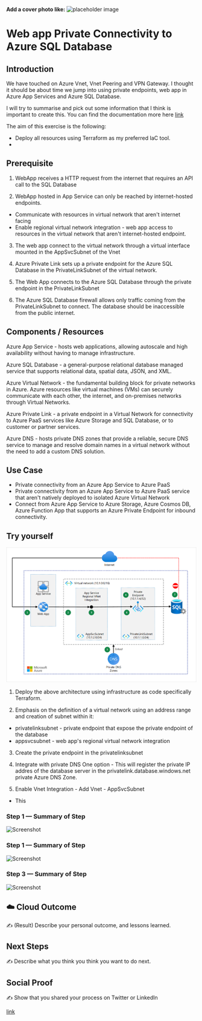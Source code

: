 **Add a cover photo like:**
![placeholder image](https://via.placeholder.com/1200x600)

# Web app Private Connectivity to Azure SQL Database

## Introduction

We have touched on Azure Vnet, Vnet Peering and VPN Gateway. I thought it should be about time we jump into using private endpoints, web app in Azure App Services and Azure SQL Database. 

I will try to summarise and pick out some information that I think is important to create this. You can find the documentation more here [link](https://learn.microsoft.com/en-us/azure/virtual-network/quick-create-portal)

The aim of this exercise is the following:
* Deploy all resources using Terraform as my preferred IaC tool.
* 

## Prerequisite

1) WebApp receives a HTTP request from the internet that requires an API call to the SQL Database

2) WebApp hosted in App Service can only be reached by internet-hosted endpoints.
* Communicate with resources in virtual network that aren't internet facing
* Enable regional virtual network integration - web app access to resources in the virtual network that aren't internet-hosted endpoint. 

3) The web app connect to the virtual network through a virtual interface mounted in the AppSvcSubnet of the Vnet

4) Azure Private Link sets up a private endpoint for the Azure SQL Database in the PrivateLinkSubnet of the virtual network. 

5) The Web App connects to the Azure SQL Database through the private endpoint in the PrivateLinkSubnet

6) The Azure SQL Database firewall allows only traffic coming from the PrivateLinkSubnet to connect. The database should be inaccessible from the public internet. 

## Components / Resources
Azure App Service - hosts web applications, allowing autoscale and high availability without having to manage infrastructure.

Azure SQL Database - a general-purpose relational database managed service that supports relational data, spatial data, JSON, and XML.

Azure Virtual Network - the fundamental building block for private networks in Azure. Azure resources like virtual machines (VMs) can securely communicate with each other, the internet, and on-premises networks through Virtual Networks.

Azure Private Link - a private endpoint in a Virtual Network for connectivity to Azure PaaS services like Azure Storage and SQL Database, or to customer or partner services.

Azure DNS - hosts private DNS zones that provide a reliable, secure DNS service to manage and resolve domain names in a virtual network without the need to add a custom DNS solution.

## Use Case

* Private connectivity from an Azure App Service to Azure PaaS
* Private connectivity from an Azure App Service to Azure PaaS service that aren't natively deployed to isolated Azure Virtual Network
* Connect from Azure App Service to Azure Storage, Azure Cosmos DB, Azure Function App that supports an Azure Private Endpoint for inbound connectivity.

## Try yourself

<p align="center">
<img src="WebApp-Connectivity-AzureSQL.png">
</p>

1) Deploy the above architecture using infrastructure as code specifically Terraform.

2) Emphasis on the definition of a virtual network using an address range and creation of subnet within it:

* privatelinksubnet - private endpoint that expose the private endpoint of the database
* appsvcsubnet - web app's regional virtual network integration

3) Create the private endpoint in the privatelinksubnet


4) Integrate with private DNS One option - This will register the private IP addres of the database server in the privatelink.database.windows.net private Azure DNS Zone.

5) Enable Vnet Integration - Add Vnet - AppSvcSubnet
* This 
### Step 1 — Summary of Step

![Screenshot](https://via.placeholder.com/500x300)

### Step 1 — Summary of Step

![Screenshot](https://via.placeholder.com/500x300)

### Step 3 — Summary of Step

![Screenshot](https://via.placeholder.com/500x300)

## ☁️ Cloud Outcome

✍️ (Result) Describe your personal outcome, and lessons learned.

## Next Steps

✍️ Describe what you think you think you want to do next.

## Social Proof

✍️ Show that you shared your process on Twitter or LinkedIn

[link](link)
